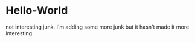 # Hello-World
not interesting junk.
I'm adding some more junk but it hasn't made it more interesting.

